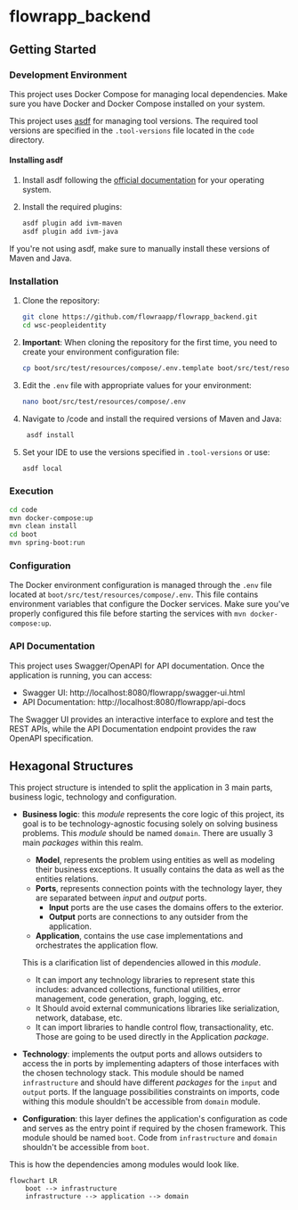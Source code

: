 # flowrapp_backend

## Getting Started

### Development Environment

This project uses Docker Compose for managing local dependencies. Make sure you have Docker and Docker Compose installed on your system.

This project uses [asdf](https://asdf-vm.com/) for managing tool versions. The required tool versions are specified in the `.tool-versions` file located in the `code` directory.

#### Installing asdf

1. Install asdf following the [official documentation](https://asdf-vm.com/guide/getting-started.html) for your operating system.

2. Install the required plugins:
   ```bash
   asdf plugin add ivm-maven
   asdf plugin add ivm-java
   ```

If you're not using asdf, make sure to manually install these versions of Maven and Java.

### Installation

1. Clone the repository:
   ```bash
   git clone https://github.com/flowraapp/flowrapp_backend.git
   cd wsc-peopleidentity
   ```

2. **Important**: When cloning the repository for the first time, you need to create your environment configuration file:
   ```bash
   cp boot/src/test/resources/compose/.env.template boot/src/test/resources/compose/.env
   ```

3. Edit the `.env` file with appropriate values for your environment:
   ```bash
   nano boot/src/test/resources/compose/.env
   ```

4. Navigate to /code and install the required versions of Maven and Java:
   ```bash
    asdf install
    ```

5. Set your IDE to use the versions specified in `.tool-versions` or use:
   ```bash
   asdf local
   ```

### Execution

```bash
cd code
mvn docker-compose:up
mvn clean install
cd boot
mvn spring-boot:run
```

### Configuration

The Docker environment configuration is managed through the `.env` file located at `boot/src/test/resources/compose/.env`. This file contains environment variables that configure the Docker services. Make sure you've properly configured this file before starting the services with `mvn docker-compose:up`.

### API Documentation

This project uses Swagger/OpenAPI for API documentation. Once the application is running, you can access:

- Swagger UI: http://localhost:8080/flowrapp/swagger-ui.html
- API Documentation: http://localhost:8080/flowrapp/api-docs

The Swagger UI provides an interactive interface to explore and test the REST APIs, while the API Documentation endpoint provides the raw OpenAPI specification.

## Hexagonal Structures

This project structure is intended to split the application in 3 main parts, business logic, technology and configuration.

- **Business logic**: this _module_ represents the core logic of this project, its goal is to be technology-agnostic focusing solely on solving business problems. This _module_ should be named `domain`. There are usually 3 main _packages_ within this realm.
    - **Model**, represents the problem using entities as well as modeling their business exceptions. It usually contains the data as well as the entities relations.
    - **Ports**, represents connection points with the technology layer, they are separated between _input_ and _output_ ports.
        - **Input** ports are the use cases the domains offers to the exterior.
        - **Output** ports are connections to any outsider from the application.
    - **Application**, contains the use case implementations and orchestrates the application flow.

  This is a clarification list of dependencies allowed in this _module_.
    - It can import any technology libraries to represent state this includes: advanced collections, functional utilities, error management, code generation, graph, logging, etc.
    - It Should avoid external communications libraries like serialization, network, database, etc.
    - It can import libraries to handle control flow, transactionality, etc. Those are going to be used directly in the Application _package_.


- **Technology**:  implements the output ports and allows outsiders to access the in ports by implementing adapters of those interfaces with the chosen technology stack. This module should be named `infrastructure` and should have different _packages_ for the `input` and `output` ports. If the language possibilities constraints on imports, code withing this module shouldn't be accessible from `domain` module.

- **Configuration**: this layer defines the application's configuration as code and serves as the entry point if required by the chosen framework. This module should be named `boot`. Code from `infrastructure` and `domain` shouldn't be accessible from `boot`.

This is how the dependencies among modules would look like.
```mermaid
flowchart LR
    boot --> infrastructure 
    infrastructure --> application --> domain
```
